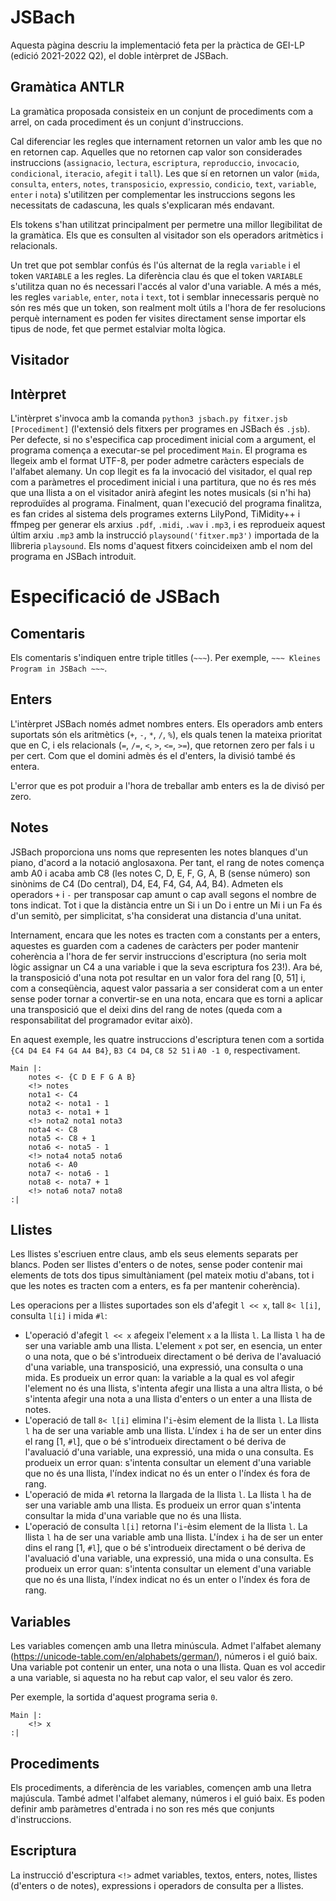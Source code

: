 # JSBach
Aquesta pàgina descriu la implementació feta per la pràctica de GEI-LP (edició 2021-2022 Q2), el doble intèrpret de JSBach.

## Gramàtica ANTLR

La gramàtica proposada consisteix en un conjunt de procediments com a arrel, on cada procediment és un conjunt d'instruccions.  

Cal diferenciar les regles que internament retornen un valor amb les que no en retornen cap. Aquelles que no retornen cap valor son considerades instruccions (`assignacio`, `lectura`, `escriptura`, `reproduccio`, `invocacio`, `condicional`, `iteracio`, `afegit` i `tall`). Les que sí en retornen un valor (`mida`, `consulta`, `enters`, `notes`, `transposicio`, `expressio`, `condicio`, `text`, `variable`, `enter` i `nota`) s'utilitzen per complementar les instruccions segons les necessitats de cadascuna, les quals s'explicaran més endavant.  

Els tokens s'han utilitzat principalment per permetre una millor llegibilitat de la gramàtica. Els que es consulten al visitador son els operadors aritmètics i relacionals.

Un tret que pot semblar confús és l'ús alternat de la regla `variable` i el token `VARIABLE` a les regles. La diferència clau és que el token `VARIABLE` s'utilitza quan no és necessari l'accés al valor d'una variable. A més a més, les regles `variable`, `enter`, `nota` i `text`, tot i semblar innecessaris perquè no són res més que un token, son realment molt útils a l'hora de fer resolucions perquè internament es poden fer visites directament sense importar els tipus de node, fet que permet estalviar molta lògica.

## Visitador

## Intèrpret

L'intèrpret s'invoca amb la comanda `python3 jsbach.py fitxer.jsb [Procediment]` (l'extensió dels fitxers per programes en JSBach és `.jsb`). Per defecte, si no s'especifica cap procediment inicial com a argument, el programa comença a executar-se pel procediment `Main`. El programa es llegeix amb el format UTF-8, per poder admetre caràcters especials de l'alfabet alemany. Un cop llegit es fa la invocació del visitador, el qual rep com a paràmetres el procediment inicial i una partitura, que no és res més que una llista a on el visitador anirà afegint les notes musicals (si n'hi ha) reproduïdes al programa. Finalment, quan l'execució del programa finalitza, es fan crides al sistema dels programes externs LilyPond, TiMidity++ i ffmpeg per generar els arxius `.pdf`, `.midi`, `.wav` i `.mp3`, i es reprodueix aquest últim arxiu `.mp3` amb la instrucció `playsound('fitxer.mp3')` importada de la llibreria `playsound`. Els noms d'aquest fitxers coincideixen amb el nom del programa en JSBach introduit.

# Especificació de JSBach

## Comentaris

Els comentaris s'indiquen entre triple titlles (`~~~`). Per exemple, `~~~ Kleines Program in JSBach ~~~`.

## Enters

L'intèrpret JSBach només admet nombres enters. Els operadors amb enters suportats són els aritmètics (`+`, `-`, `*`, `/`, `%`), els quals tenen la mateixa prioritat que en C, i els relacionals (`=`, `/=`, `<`, `>`, `<=`, `>=`), que retornen zero per fals i u per cert. Com que el domini admès és el d'enters, la divisió també és entera.  
  
L'error que es pot produir a l'hora de treballar amb enters es la de divisó per zero.

## Notes

JSBach proporciona uns noms que representen les notes blanques d'un piano, d'acord a la notació anglosaxona. Per tant, el rang de notes comença amb A0 i acaba amb C8 (les notes C, D, E, F, G, A, B (sense número) son sinònims de C4 (Do central), D4, E4, F4, G4, A4, B4). Admeten els operadors `+` i `-` per transposar cap amunt o cap avall segons el nombre de tons indicat. Tot i que la distància entre un Si i un Do i entre un Mi i un Fa és d'un semitò, per simplicitat, s'ha considerat una distancia d'una unitat.  

Internament, encara que les notes es tracten com a constants per a enters, aquestes es guarden com a cadenes de caràcters per poder mantenir coherència a l'hora de fer servir instruccions d'escriptura (no seria molt lògic assignar un C4 a una variable i que la seva escriptura fos 23!). Ara bé, la transposició d'una nota pot resultar en un valor fora del rang [0, 51] i, com a conseqüència, aquest valor passaria a ser considerat com a un enter sense poder tornar a convertir-se en una nota, encara que es torni a aplicar una transposició que el deixi dins del rang de notes (queda com a responsabilitat del programador evitar això).  
  
En aquest exemple, les quatre instruccions d'escriptura tenen com a sortida `{C4 D4 E4 F4 G4 A4 B4}`, `B3 C4 D4`, `C8 52 51` i `A0 -1 0`, respectivament.
```
Main |:
    notes <- {C D E F G A B}
    <!> notes
    nota1 <- C4
    nota2 <- nota1 - 1
    nota3 <- nota1 + 1
    <!> nota2 nota1 nota3
    nota4 <- C8
    nota5 <- C8 + 1
    nota6 <- nota5 - 1
    <!> nota4 nota5 nota6
    nota6 <- A0
    nota7 <- nota6 - 1
    nota8 <- nota7 + 1
    <!> nota6 nota7 nota8
:|
```

## Llistes

Les llistes s'escriuen entre claus, amb els seus elements separats per blancs. Poden ser llistes d'enters o de notes, sense poder contenir mai elements de tots dos tipus simultàniament (pel mateix motiu d'abans, tot i que les notes es tracten com a enters, es fa per mantenir coherència).  

Les operacions per a llistes suportades son els d'afegit `l << x`, tall `8< l[i]`, consulta `l[i]` i mida `#l`:
- L'operació  d'afegit `l << x` afegeix l'element `x` a la llista `l`. La llista `l` ha de ser una variable amb una llista. L'element `x` pot ser, en esencia, un enter o una nota, que o bé s'introdueix directament o bé deriva de l'avaluació d'una variable, una transposició, una expressió, una consulta o una mida. Es produeix un error quan: la variable a la qual es vol afegir l'element no és una llista, s'intenta afegir una llista a una altra llista, o bé s'intenta afegir una nota a una llista d'enters o un enter a una llista de notes.
- L'operació de tall `8< l[i]` elimina l'`i`-èsim element de la llista `l`. La llista `l` ha de ser una variable amb una llista. L'índex `i` ha de ser un enter dins el rang [1, `#l`], que o bé s'introdueix directament o bé deriva de l'avaluació d'una variable, una expressió, una mida o una consulta. Es produeix un error quan: s'intenta consultar un element d'una variable que no és una llista, l'índex indicat no és un enter o l'índex és fora de rang.
- L'operació de mida `#l` retorna la llargada de la llista `l`. La llista `l` ha de ser una variable amb una llista. Es produeix un error quan s'intenta  consultar la mida d'una variable que no és una llista.
- L'operació de consulta `l[i]` retorna l'`i`-èsim element de la llista `l`. La llista `l` ha de ser una variable amb una llista. L'índex `i` ha de ser un enter dins el rang [1, `#l`], que o bé s'introdueix directament o bé deriva de l'avaluació d'una variable, una expressió, una mida o una consulta. Es produeix un error quan: s'intenta consultar un element d'una variable que no és una llista, l'índex indicat no és un enter o l'índex és fora de rang.


## Variables

Les variables començen amb una lletra minúscula. Admet l'alfabet alemany (https://unicode-table.com/en/alphabets/german/), números i el guió baix. Una variable pot contenir un enter, una nota o una llista. Quan es vol accedir a una variable, si aquesta no ha rebut cap valor, el seu valor és zero.  

Per exemple, la sortida d'aquest programa seria `0`.
```
Main |:
    <!> x
:|
```

## Procediments

Els procediments, a diferència de les variables, començen amb una lletra majúscula. També admet l'alfabet alemany, números i el guió baix. Es poden definir amb paràmetres d'entrada i no son res més que conjunts d'instruccions.

## Escriptura
La instrucció d'escriptura `<!>` admet variables, textos, enters, notes, llistes (d'enters o de notes), expressions i operadors de consulta per a llistes.
